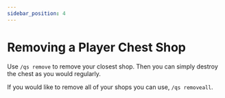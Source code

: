 ```yaml
---
sidebar_position: 4
---
```


# Removing a Player Chest Shop
Use `/qs remove` to remove your closest shop. Then you can simply destroy the chest as you would regularly.

If you would like to remove all of your shops you can use, `/qs removeall`.
